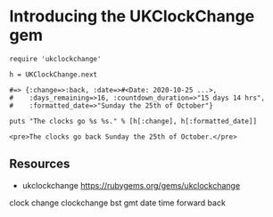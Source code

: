 # Introducing the UKClockChange gem

    require 'ukclockchange'

    h = UKClockChange.next

    #=> {:change=>:back, :date=>#<Date: 2020-10-25 ...>, 
    #    :days_remaining=>16, :countdown_duration=>"15 days 14 hrs", 
    #    :formatted_date=>"Sunday the 25th of October"} 

    puts "The clocks go %s %s." % [h[:change], h[:formatted_date]]

    <pre>The clocks go back Sunday the 25th of October.</pre>

## Resources

* ukclockchange https://rubygems.org/gems/ukclockchange

clock change clockchange bst gmt date time forward back
